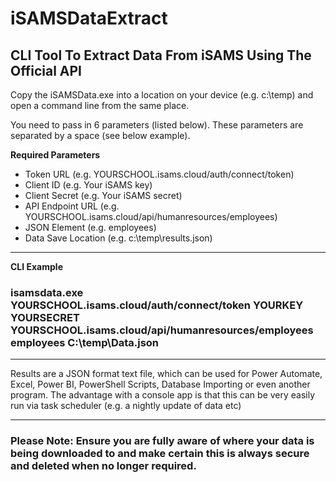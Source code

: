 # iSAMSDataExtract

## CLI Tool To Extract Data From iSAMS Using The Official API

Copy the iSAMSData.exe into a location on your device (e.g. c:\temp) and open a command line from the same place.

You need to pass in 6 parameters (listed below). These parameters are separated by a space (see below example).

**Required Parameters**

- Token URL (e.g. YOURSCHOOL.isams.cloud/auth/connect/token)
- Client ID (e.g. Your iSAMS key)
- Client Secret (e.g. Your iSAMS secret)
- API Endpoint URL (e.g. YOURSCHOOL.isams.cloud/api/humanresources/employees)
- JSON Element (e.g. employees)
- Data Save Location (e.g. c:\temp\results.json)

---

**CLI Example**

### isamsdata.exe **YOURSCHOOL.isams.cloud/auth/connect/token** **YOURKEY** **YOURSECRET** **YOURSCHOOL.isams.cloud/api/humanresources/employees** **employees** **C:\temp\Data.json**

---

Results are a JSON format text file, which can be used for Power Automate, Excel, Power BI, PowerShell Scripts, Database Importing or even another program. The advantage with a console app is that this can be very easily run via task scheduler (e.g. a nightly update of data etc)

---

### Please Note: Ensure you are fully aware of where your data is being downloaded to and make certain this is **always** secure and deleted when no longer required.
